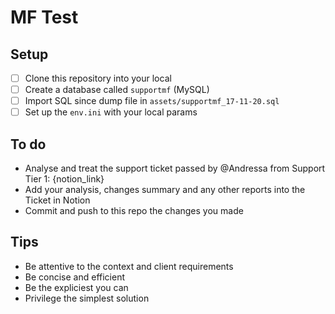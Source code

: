 # MF Test

## Setup
- [ ] Clone this repository into your local
- [ ] Create a database called `supportmf` (MySQL)
- [ ] Import SQL since dump file in `assets/supportmf_17-11-20.sql`
- [ ] Set up the `env.ini` with your local params 

## To do
- Analyse and treat the support ticket passed by @Andressa from Support Tier 1: {notion_link}
- Add your analysis, changes summary and any other reports into the Ticket in Notion
- Commit and push to this repo the changes you made

## Tips
- Be attentive to the context and client requirements
- Be concise and efficient
- Be the expliciest you can
- Privilege the simplest solution 
